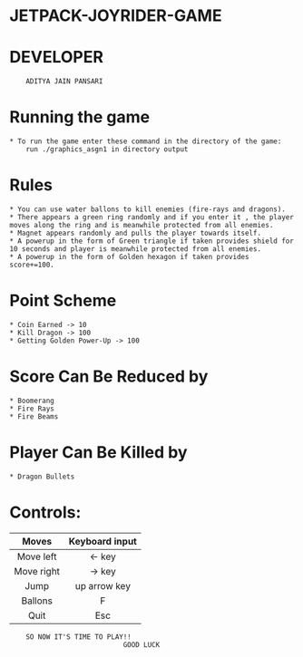 # JETPACK-JOYRIDER-GAME

# DEVELOPER
		ADITYA JAIN PANSARI
# Running the game
	* To run the game enter these command in the directory of the game:
		run	./graphics_asgn1 in directory output 
# Rules
	* You can use water ballons to kill enemies (fire-rays and dragons).
	* There appears a green ring randomly and if you enter it , the player moves along the ring and is meanwhile protected from all enemies.
	* Magnet appears randomly and pulls the player towards itself.
	* A powerup in the form of Green triangle if taken provides shield for 10 seconds and player is meanwhile protected from all enemies.
	* A powerup in the form of Golden hexagon if taken provides score+=100.

# Point Scheme
	* Coin Earned -> 10
	* Kill Dragon -> 100
	* Getting Golden Power-Up -> 100

# Score Can Be Reduced by
	* Boomerang
	* Fire Rays
	* Fire Beams

# Player Can Be Killed by
	* Dragon Bullets

# Controls:

|      Moves      | Keyboard input |
|:---------------:|:--------------:|
| Move left  	  |     <- key     |
| Move right 	  |     -> key     |
| Jump       	  |  up arrow key  |
| Ballons    	  |         F      |
| Quit            |       Esc      |

		SO NOW IT'S TIME TO PLAY!!
								GOOD LUCK
